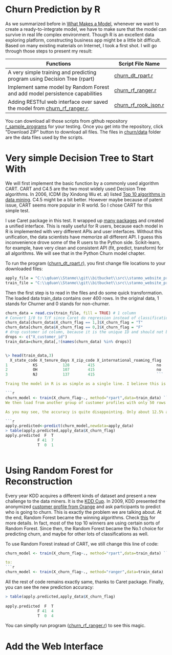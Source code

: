 # Churn Prediction by R
As we summarized before in [What Makes a Model](../what_makes_a_model.md), whenever we want to create a ready-to-integrate model, we have to make sure that the model can survive in real life complex environment. Though R is an excellent data exploring platform, constructing business app might be a little bit difficult. Based on many existing materials on Internet, I took a first shot. I will go through those steps to present my result:

|  Functions |  Script File Name |
| -- | -- |
|  A very simple training and predicting program using Decision Tree (rpart) |  [churn_dt_rpart.r](https://github.com/qiyangduan/r_sample_programs/blob/master/churn/churn_dt_rpart.r) |
| Implement same model by Random Forest and add model persistence capabilities | [churn_rf_ranger.r](https://github.com/qiyangduan/r_sample_programs/blob/master/churn/churn_rf_ranger.r)|
| Adding RESTful web interface over saved the model from [churn_rf_ranger.r](https://github.com/qiyangduan/r_sample_programs/blob/master/churn/churn_rf_ranger.r).  | [churn_rf_rook_json.r](https://github.com/qiyangduan/r_sample_programs/blob/master/churn/churn_rf_rook_json.r)|

You can download all those scripts from github repository [r_sample_programs](https://github.com/qiyangduan/r_sample_programs) for your testing. Once you get into the repository, click "Download ZIP" button to download all files.
The files in [churn/data](https://github.com/qiyangduan/r_sample_programs/tree/master/churn/data) folder are the data files used by the scripts.


# Very simple Decision Tree to Start With

We will first implement the basic function by a commonly used algorithm CART. CART and C4.5 are the two most widely used Decision Tree algorithms. In 2006, ICDM (by Xindong Wu et. al) listed [Top 10 algorithms in data mining](http://www.cs.uvm.edu/~icdm/algorithms/10Algorithms-08.pdf). C4.5 might be a bit better. However maybe because of patent issue, CART seems more popular in R world. So I chose CART for this simple test.

I use Caret package in this test. It wrapped up [many packages](http://topepo.github.io/caret/modelList.html) and created a unified interface. This is really useful for R users, because each model in R is implemented with very different APIs and user interfaces. 
Without this unification, the data scientists have memorize all different API. I guess this inconvenience drove some of the R users to the Python side. Scikit-learn, for example, have very clean and consistent API (fit, predict, transform) for all algorithms. We will see that in the Python Churn model chapter.

To run the program ([churn_dt_rpart.r](https://github.com/qiyangduan/r_sample_programs/blob/master/churn/churn_dt_rpart.r)), you first change file locations to your downloaded files:

```r
apply_file = "C:\\qduan\\Stanmo\\git\\bitbucket\\src\\stanmo_website_proj\\app\\static\\data\\churn_sample_apply.csv"
train_file = "C:\\qduan\\Stanmo\\git\\bitbucket\\src\\stanmo_website_proj\\app\\static\\data\\churn_sample_input.csv"
```

Then the first step is to read in the files and do some quick transformation. The loaded data train_data contains over 400 rows. In the original data, 1 stands for Churner and 0 stands for non-churner. 

```r
churn_data = read.csv(train_file, fill = TRUE) # 1 column
# Convert 1/0 to T/F since Caret do regression instead of classification over numerical values
churn_data[churn_data$X_churn_flag == 1,]$X_churn_flag = "T"
churn_data[churn_data$X_churn_flag == 0,]$X_churn_flag = "F"
# drop customer id column, because it is the unique ID and should not be treated as a feature
drops <- c("X_customer_id")
train_data=churn_data[,!(names(churn_data) %in% drops)]


\> head(train_data,3)
  X_state_code X_tenure_days X_zip_code X_international_roaming_flag
1           KS           128        415                           no
2           OH           107        415                           no
3           NJ           137        415                           ```

Traing the model in R is as simple as a single line. I believe this is why R is so loved by most of statisticians.  This model will later be saved onto the disk for future prediction usage. 

```r
churn_model <- train(X_churn_flag~., method="rpart",data=train_data) ```
We then load from another group of customer profiles with only 50 rows for testing. The variable apply.predicted will contain the prediction churn result. This can be offloaded as csv file for further processing.

As you may see, the accuracy is quite disappointing. Only about 12.5% accuracy.

```r
apply.predicted<-predict(churn_model,newdata=apply_data)
> table(apply.predicted,apply_data$X_churn_flag)
apply.predicted  F  T
              F 41  7
              T  0  1
              
```

# Using Random Forest for Reconstruction

Every year KDD acquires a different kinds of dataset and present a new challenge to the data miners. It is the [KDD Cup](http://www.kdd.org/kdd-cup). In 2009, KDD presented the anonymized [customer profile from Orange](http://www.kdd.org/kdd-cup/view/kdd-cup-2009/Data) and ask participants to predict who is going to churn. This is exactly the problem we are talking about. At the end, Random Forest became the winning algorithms. Check [this](http://jmlr.csail.mit.edu/proceedings/papers/v7/niculescu09/niculescu09.pdf) for more details. In fact, most of the top 10 winners are using certain sorts of Random Forest. Since then, the Random Forest became the No.1 choice for predicting churn, and maybe for other lots of classifications as well.

To use Random Forest instead of CART, we still change this line of code:
```r
churn_model <- train(X_churn_flag~., method="rpart",data=train_data) ```

to:
```r
churn_model <- train(X_churn_flag~., method="ranger",data=train_data) 
```
All the rest of code remains exactly same, thanks to Caret package. Finally, you can see the new prediction accuracy:
```r
> table(apply.predicted,apply_data$X_churn_flag)
               
apply.predicted  F  T
              F 41  4
              T  0  4
```


You can simplly run program ([churn_rf_ranger.r](https://github.com/qiyangduan/r_sample_programs/blob/master/churn/churn_rf_ranger.r)) to see this magic.
# Add the Web Interface
